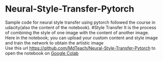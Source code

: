 # Neural-Style-Transfer-Pytorch
Sample code for neural style transfer using pytorch followed the course in udacity(also the content of the notebook).
#Style Transfer
It is the process of combining the style of one image with the content of another image. 
Here in the notebook; you can upload your custom content and style image and train the network to obtain the artistic image
<br>
Use this url https://github.com/MdTeach/Neural-Style-Transfer-Pytorch to open the notebook on <a href = "https://colab.research.google.com/notebooks/welcome.ipynb#recent=true">Google Colab</a>
